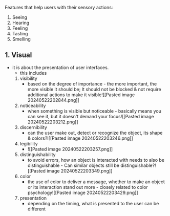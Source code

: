 Features that help users with their sensory actions:
1. Seeing
2. Hearing
3. Feeling
4. Tasting
5. Smelling
## 1. Visual
- it is about the presentation of user interfaces. 
	- this includes 
	1. visibility
		- based on the degree of importance - the more important, the more visible it should be; It should not be blocked & not require additional actions to make it visible![[Pasted image 20240522202844.png]]
	2. noticeability
		- when something is visible but noticeable - basically means you can see it, but it doesn't demand your focus![[Pasted image 20240522203212.png]]
	3. discernibility
		- can the user make out, detect or recognize the object, its shape & colors?![[Pasted image 20240522203246.png]]
	4. legibility
		- ![[Pasted image 20240522203257.png]]
	5. distinguishability
		- to avoid errors, how an object is interacted with needs to also be distinguishable - Can similar objects still be distinguishable?![[Pasted image 20240522203349.png]]
	6. color
		- the use of color to deliver a message, whether to make an object or its interaction stand out more - closely related to color psychology![[Pasted image 20240522203429.png]]
	7. presentation
		- depending on the timing, what is presented to the user can be different
